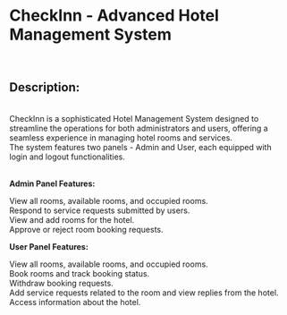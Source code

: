 <h1><b> CheckInn - Advanced Hotel Management System </b></h1><br>
<h2>Description:</h2> <br>
CheckInn is a sophisticated Hotel Management System designed to streamline the operations for both administrators and users, offering a seamless experience in managing hotel rooms and services. <br> The system features two panels - Admin and User, each equipped with login and logout functionalities.<br> <br>

<b>Admin Panel Features:</b> <br>

View all rooms, available rooms, and occupied rooms. <br>
Respond to service requests submitted by users.<br>
View and add rooms for the hotel.<br>
Approve or reject room booking requests.<br>

<b>User Panel Features:</b> <br>

View all rooms, available rooms, and occupied rooms.<br>
Book rooms and track booking status.<br>
Withdraw booking requests.<br>
Add service requests related to the room and view replies from the hotel.<br>
Access information about the hotel.<br>
